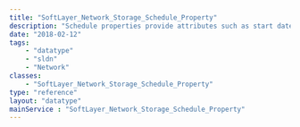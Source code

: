 ```yaml
---
title: "SoftLayer_Network_Storage_Schedule_Property"
description: "Schedule properties provide attributes such as start date, end date, interval, and other properties to a storage schedule. "
date: "2018-02-12"
tags:
    - "datatype"
    - "sldn"
    - "Network"
classes:
    - "SoftLayer_Network_Storage_Schedule_Property"
type: "reference"
layout: "datatype"
mainService : "SoftLayer_Network_Storage_Schedule_Property"
---
```

